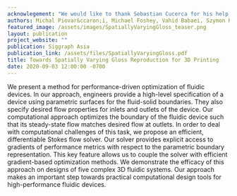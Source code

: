 ```yaml
---
acknowlegement: "We would like to thank Sebastian Cucerca for his help with measuring the varnish samples, Gretchen M Eggers for her help with calibrating the jetting nozzles, and Bernd Bickel for his prompt help with printing the colored heightfields. This work is graciously supported by the following grant agencies: ERC Starting Grant (PERDY-804226), NSF (grants CHS-1617236, IIS-1815070, and IIS- 1815585)."
authors: Michal Piovar&ccaron;i, Michael Foshey, Vahid Babaei, Szymon Rusinkiewicz, Wojciech Matusik, Piotr Didyk
featured_image: /assets/images/SpatiallyVaryingGloss_teaser.png
layout: publication
project_website: ""
publication: Siggraph Asia
publication_link: /assets/files/SpatiallyVaryingGloss.pdf
title: Towards Spatially Varying Gloss Reproduction for 3D Printing
date: 2020-09-03 12:00:00 -0700
---
```


We present a method for performance-driven optimization of fluidic devices. In our approach, engineers provide a high-level specification of a device using parametric surfaces for the fluid-solid boundaries. They also specify desired flow properties for inlets and outlets of the device. Our computational approach optimizes the boundary of the fluidic device such that its steady-state flow matches desired flow at outlets. In order to deal with computational challenges of this task, we propose an efficient, differentiable Stokes flow solver. Our solver provides explicit access to gradients of performance metrics with respect to the parametric boundary representation. This key feature allows us to couple the solver with efficient gradient-based optimization methods. We demonstrate the efficacy of this approach on designs of five complex 3D fluidic systems. Our approach makes an important step towards practical computational design tools for high-performance fluidic devices.
